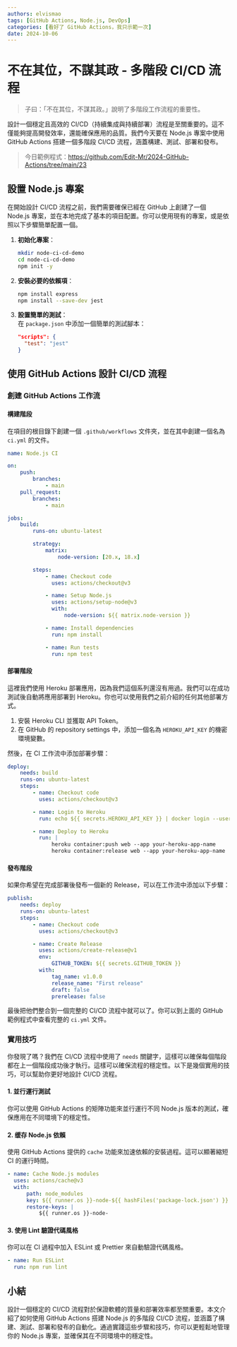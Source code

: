 ```yaml
---
authors: elvismao
tags: [GitHub Actions, Node.js, DevOps]
categories: [看好了 GitHub Actions，我只示範一次]
date: 2024-10-06
---
```


# 不在其位，不謀其政 - 多階段 CI/CD 流程

> 子曰：「不在其位，不謀其政。」說明了多階段工作流程的重要性。

設計一個穩定且高效的 CI/CD（持續集成與持續部署）流程是至關重要的。這不僅能夠提高開發效率，還能確保應用的品質。我們今天要在 Node.js 專案中使用 GitHub Actions 搭建一個多階段 CI/CD 流程，涵蓋構建、測試、部署和發布。

> 今日範例程式：<https://github.com/Edit-Mr/2024-GitHub-Actions/tree/main/23>

## 設置 Node.js 專案

在開始設計 CI/CD 流程之前，我們需要確保已經在 GitHub 上創建了一個 Node.js 專案，並在本地完成了基本的項目配置。你可以使用現有的專案，或是依照以下步驟簡單配置一個。

1. **初始化專案**：

    ```bash
    mkdir node-ci-cd-demo
    cd node-ci-cd-demo
    npm init -y
    ```

2. **安裝必要的依賴項**：

    ```bash
    npm install express
    npm install --save-dev jest
    ```

3. **設置簡單的測試**：  
   在 `package.json` 中添加一個簡單的測試腳本：
    ```json
    "scripts": {
      "test": "jest"
    }
    ```

## 使用 GitHub Actions 設計 CI/CD 流程

### 創建 GitHub Actions 工作流

#### 構建階段

在項目的根目錄下創建一個 `.github/workflows` 文件夾，並在其中創建一個名為 `ci.yml` 的文件。

```yaml
name: Node.js CI

on:
    push:
        branches:
            - main
    pull_request:
        branches:
            - main

jobs:
    build:
        runs-on: ubuntu-latest

        strategy:
            matrix:
                node-version: [20.x, 18.x]

        steps:
            - name: Checkout code
              uses: actions/checkout@v3

            - name: Setup Node.js
              uses: actions/setup-node@v3
              with:
                  node-version: ${{ matrix.node-version }}

            - name: Install dependencies
              run: npm install

            - name: Run tests
              run: npm test
```

#### 部署階段

這裡我們使用 Heroku 部署應用，因為我們這個系列還沒有用過。我們可以在成功測試後自動將應用部署到 Heroku。你也可以使用我們之前介紹的任何其他部署方式。

1. 安裝 Heroku CLI 並獲取 API Token。
2. 在 GitHub 的 repository settings 中，添加一個名為 `HEROKU_API_KEY` 的機密環境變數。

然後，在 CI 工作流中添加部署步驟：

```yaml
deploy:
    needs: build
    runs-on: ubuntu-latest
    steps:
        - name: Checkout code
          uses: actions/checkout@v3

        - name: Login to Heroku
          run: echo ${{ secrets.HEROKU_API_KEY }} | docker login --username=_ --password-stdin registry.heroku.com

        - name: Deploy to Heroku
          run: |
              heroku container:push web --app your-heroku-app-name
              heroku container:release web --app your-heroku-app-name
```

#### 發布階段

如果你希望在完成部署後發布一個新的 Release，可以在工作流中添加以下步驟：

```yaml
publish:
    needs: deploy
    runs-on: ubuntu-latest
    steps:
        - name: Checkout code
          uses: actions/checkout@v3

        - name: Create Release
          uses: actions/create-release@v1
          env:
              GITHUB_TOKEN: ${{ secrets.GITHUB_TOKEN }}
          with:
              tag_name: v1.0.0
              release_name: "First release"
              draft: false
              prerelease: false
```

最後把他們整合到一個完整的 CI/CD 流程中就可以了。你可以到上面的 GitHub 範例程式中查看完整的 `ci.yml` 文件。

### 實用技巧

你發現了嗎？我們在 CI/CD 流程中使用了 `needs` 關鍵字，這樣可以確保每個階段都在上一個階段成功後才執行。這樣可以確保流程的穩定性。以下是幾個實用的技巧，可以幫助你更好地設計 CI/CD 流程。

#### **1. 並行運行測試**

你可以使用 GitHub Actions 的矩陣功能來並行運行不同 Node.js 版本的測試，確保應用在不同環境下的穩定性。

#### **2. 缓存 Node.js 依賴**

使用 GitHub Actions 提供的 `cache` 功能來加速依賴的安裝過程。這可以顯著縮短 CI 的運行時間。

```yaml
- name: Cache Node.js modules
  uses: actions/cache@v3
  with:
      path: node_modules
      key: ${{ runner.os }}-node-${{ hashFiles('package-lock.json') }}
      restore-keys: |
          ${{ runner.os }}-node-
```

#### **3. 使用 Lint 驗證代碼風格**

你可以在 CI 過程中加入 ESLint 或 Prettier 來自動驗證代碼風格。

```yaml
- name: Run ESLint
  run: npm run lint
```

## 小結

設計一個穩定的 CI/CD 流程對於保證軟體的質量和部署效率都至關重要。本文介紹了如何使用 GitHub Actions 搭建 Node.js 的多階段 CI/CD 流程，並涵蓋了構建、測試、部署和發布的自動化。通過實踐這些步驟和技巧，你可以更輕鬆地管理你的 Node.js 專案，並確保其在不同環境中的穩定性。
